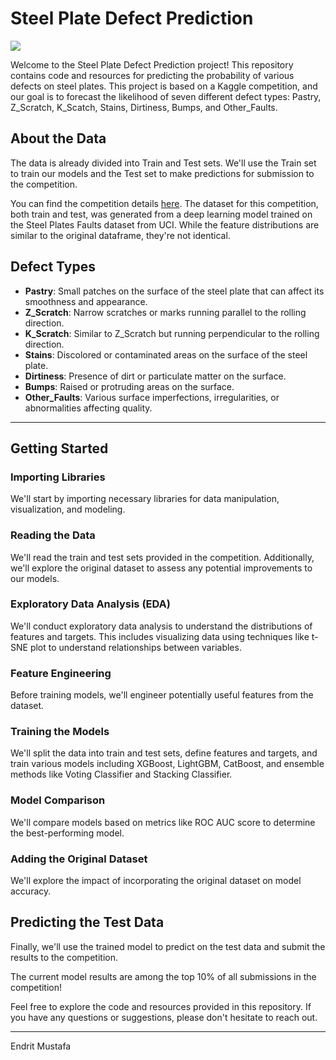# Steel Plate Defect Prediction

<img src='https://www.thinmetalsales.com/wp-content/uploads/METAL-METAL-METAL-METAL-METAL-METAL-METAL-METAL-METAL-MANUFACTURING-1.jpg' />

Welcome to the Steel Plate Defect Prediction project! This repository contains code and resources for predicting the probability of various defects on steel plates. This project is based on a Kaggle competition, and our goal is to forecast the likelihood of seven different defect types: Pastry, Z_Scratch, K_Scatch, Stains, Dirtiness, Bumps, and Other_Faults.

## About the Data

The data is already divided into Train and Test sets. We'll use the Train set to train our models and the Test set to make predictions for submission to the competition.

You can find the competition details [here](https://www.kaggle.com/competitions/playground-series-s4e3/overview). The dataset for this competition, both train and test, was generated from a deep learning model trained on the Steel Plates Faults dataset from UCI. While the feature distributions are similar to the original dataframe, they're not identical.

## Defect Types

* **Pastry**: Small patches on the surface of the steel plate that can affect its smoothness and appearance.
* **Z_Scratch**: Narrow scratches or marks running parallel to the rolling direction.
* **K_Scratch**: Similar to Z_Scratch but running perpendicular to the rolling direction.
* **Stains**: Discolored or contaminated areas on the surface of the steel plate.
* **Dirtiness**: Presence of dirt or particulate matter on the surface.
* **Bumps**: Raised or protruding areas on the surface.
* **Other_Faults**: Various surface imperfections, irregularities, or abnormalities affecting quality.

---

## Getting Started

### Importing Libraries

We'll start by importing necessary libraries for data manipulation, visualization, and modeling.

### Reading the Data

We'll read the train and test sets provided in the competition. Additionally, we'll explore the original dataset to assess any potential improvements to our models.

### Exploratory Data Analysis (EDA)

We'll conduct exploratory data analysis to understand the distributions of features and targets. This includes visualizing data using techniques like t-SNE plot to understand relationships between variables.

### Feature Engineering

Before training models, we'll engineer potentially useful features from the dataset.

### Training the Models

We'll split the data into train and test sets, define features and targets, and train various models including XGBoost, LightGBM, CatBoost, and ensemble methods like Voting Classifier and Stacking Classifier.

### Model Comparison

We'll compare models based on metrics like ROC AUC score to determine the best-performing model.

### Adding the Original Dataset

We'll explore the impact of incorporating the original dataset on model accuracy.

## Predicting the Test Data

Finally, we'll use the trained model to predict on the test data and submit the results to the competition.

The current model results are among the top 10% of all submissions in the competition!

Feel free to explore the code and resources provided in this repository. If you have any questions or suggestions, please don't hesitate to reach out. 

---

Endrit Mustafa
